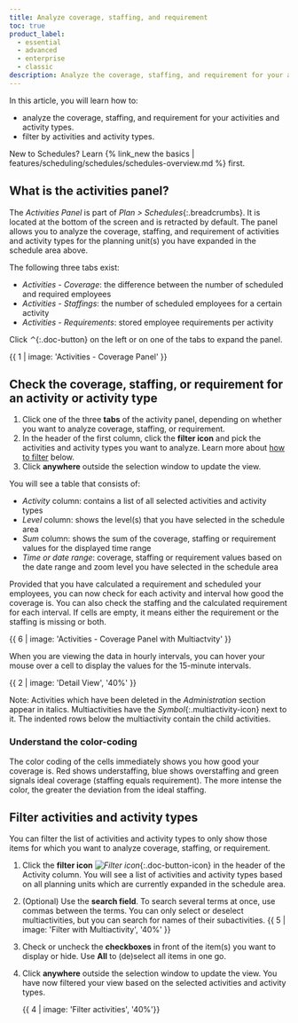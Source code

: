 ```yaml
---
title: Analyze coverage, staffing, and requirement
toc: true
product_label:
  - essential
  - advanced
  - enterprise
  - classic
description: Analyze the coverage, staffing, and requirement for your activities and activity types (Schedules feature).
---
```


In this article, you will learn how to:

- analyze the coverage, staffing, and requirement for your activities and activity types.
- filter by activities and activity types.

New to Schedules? Learn {% link_new the basics | features/scheduling/schedules/schedules-overview.md %} first.

## What is the activities panel?

The _Activities Panel_ is part of _Plan > Schedules_{:.breadcrumbs}. It is located at the bottom of the screen and is retracted by default. The panel allows you to analyze the coverage, staffing, and requirement of activities and activity types for the planning unit(s) you have expanded in the schedule area above.

The following three tabs exist:

- _Activities - Coverage_: the difference between the number of scheduled and required employees
- _Activities - Staffings_: the number of scheduled employees for a certain activity
- _Activities - Requirements_: stored employee requirements per activity

Click _⌃_{:.doc-button} on the left or on one of the tabs to expand the panel.

{{ 1 | image: 'Activities - Coverage Panel' }}

## Check the coverage, staffing, or requirement for an activity or activity type

1. Click one of the three **tabs** of the activity panel, depending on whether you want to analyze coverage, staffing, or requirement.
2. In the header of the first column, click the **filter icon** and pick the activities and activity types you want to analyze. Learn more about [how to filter](#filter-activities-and-activity-types) below.
3. Click **anywhere** outside the selection window to update the view.

You will see a table that consists of:

- _Activity_ column: contains a list of all selected activities and activity types
- _Level_ column: shows the level(s) that you have selected in the schedule area
- _Sum_ column: shows the sum of the coverage, staffing or requirement values for the displayed time range
- _Time or date range_: coverage, staffing or requirement values based on the date range and zoom level you have selected in the schedule area

Provided that you have calculated a requirement and scheduled your employees, you can now check for each activity and interval how good the coverage is. You can also check the staffing and the calculated requirement for each interval. If cells are empty, it means either the requirement or the staffing is missing or both.

{{ 6 | image: 'Activities - Coverage Panel with Multiactvity' }}

When you are viewing the data in hourly intervals, you can hover your mouse over a cell to display the values for the 15-minute intervals.

{{ 2 | image: 'Detail View', '40%' }}

Note: Activities which have been deleted in the _Administration_ section appear in italics. Multiactivities have the _Symbol_{:.multiactivity-icon} next to it. The indented rows below the multiactivity contain the child activities.

### Understand the color-coding

The color coding of the cells immediately shows you how good your coverage is. Red shows understaffing, blue shows overstaffing and green signals ideal coverage (staffing equals requirement). The more intense the color, the greater the deviation from the ideal staffing. <!-- White cells indicated that there is an over- and understaffing within an hour, which sum up to zero. -->

## Filter activities and activity types

You can filter the list of activities and activity types to only show those items for which you want to analyze coverage, staffing, or requirement.

1. Click the **filter icon** _![Filter icon](/assets/img/common/schedules-filter-activities.png)_{:.doc-button-icon} in the header of the Activity column. You will see a list of activities and activity types based on all planning units which are currently expanded in the schedule area.
2. (Optional) Use the **search field**. To search several terms at once, use commas between the terms. You can only select or deselect multiactivities, but you can search for names of their subactivities.
   {{ 5 | image: 'Filter with Multiactivity', '40%' }}

3. Check or uncheck the **checkboxes** in front of the item(s) you want to display or hide. Use **All** to (de)select all items in one go.
4. Click **anywhere** outside the selection window to update the view. You have now filtered your view based on the selected activities and activity types.

   {{ 4 | image: 'Filter activities', '40%'}}
